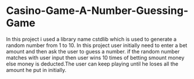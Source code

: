 # Casino-Game-A-Number-Guessing-Game
In this project i used a library name cstdlib which is used to generate a random number from 1 to 10.
In this project user initially need to enter a bet amount and then ask the user to guess a number. if the random number matches with user input then user wins 10 times of
betting smount money else money is deducted.The user can keep playing until he loses all the amount he put in initially.
